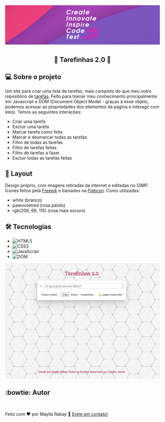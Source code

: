 <h1 align="center">
  <img src="./assets/banner.png" />
</h1>

<h2 align="center"> 
	🚀 Tarefinhas 2.0 🚀
</h2>

## 💻 Sobre o projeto
  Um site para criar uma lista de tarefas, mais completo do que meu outro repositório de [tarefas](https://github.com/MayllaRabay/lista-tarefas). Feito para treinar meu conhecimento principalmente em Javascript e DOM (Document Object Model - graças à esse objeto, podemos acessar as propriedades dos elementos da página e interagir com eles). Temos as seguintes interações:
  - Criar uma tarefa
  - Excluir uma tarefa
  - Marcar tarefa como feita
  - Marcar e desmarcar todas as tarefas
  - Filtro de todas as tarefas 
  - Filtro de tarefas feitas
  - Filtro de tarefas a fazer
  - Excluir todas as tarefas feitas

## 🎨 Layout
  Design próprio, com imagens retiradas da internet e editadas no GIMP. 
  Ícones feitos pela [Freepik](https://www.freepik.com) e baixados na [Flaticon](https://www.flaticon.com/). Cores utilizadas:
  - white (branco)
  - palevioletred (rosa pálido)
  - rgb(206, 69, 115) (rosa mais escuro)

## 🛠 Tecnologias
  - ![HTML5](https://img.shields.io/badge/-HTML5-red)
  - ![CSS3](https://img.shields.io/badge/-CSS3-blue)
  - ![JavaScript](https://img.shields.io/badge/-JavaScript-orange)
  - ![DOM](https://img.shields.io/badge/-DOM-lightgrey)

<img src="./assets/screen-1.png" />

## :bowtie: Autor
<a href="https://github.com/mayllarabay/">
 <img style="border-radius: 50%" src="https://avatars.githubusercontent.com/u/68441361?v=4" 
 width="100px" alt="" />
</a>

Feito com ❤️ por Maylla Rabay 👋 [Entre em contato!](https://www.linkedin.com/in/mayllarabay/)
